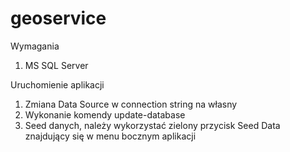 # geoservice

Wymagania <br/>
1. MS SQL Server

Uruchomienie aplikacji <br/>
1. Zmiana Data Source w connection string na własny
2. Wykonanie komendy update-database
3. Seed danych, należy wykorzystać zielony przycisk Seed Data znajdujący się w menu bocznym aplikacji
